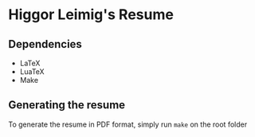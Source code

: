 # Higgor Leimig's Resume

## Dependencies
- LaTeX
- LuaTeX
- Make

## Generating the resume
To generate the resume in PDF format, simply run `make` on the root folder
